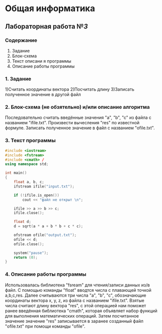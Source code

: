 # Общая информатика

## Лабораторная работа №_3_

### Содержание

1. Задание
2. Блок-схема
3. Текст описани я программы
4. Описание работы программы

### 1. Задание
1)Считать координаты вектора
2)Посчитать длину
3)Записать полученное значение в другой файл
### 2. Блок-схема (не обзятельно) и/или описание алгоритма

Последовательно считать введённые значения "а", "b", "c" из файла с названием "ifile.txt". Произвести вычесления "res" по известной формуле. Записать полученное значение в файл c названием "ofile.txt".
### 3. Текст программы

```c++
#include <iostream> 
#include <fstream> 
#include <cmath> /
using namespace std;

int main()
{
	float a, b, c;
	ifstream ifile("input.txt"); 

	if (!ifile.is_open())
		cout << "файл не открыт \n";

	ifile >> a >> b >> c; 
	ifile.close(); 

	float d;
	d = sqrt(a * a + b * b + c * c); 

	ofstream ofile("output.txt"); 
	ofile << d; 
	ofile.close(); 

	system("pause");
	return (0);
}
```

### 4. Описание работы программы

Использовалась библиотека "fsream" для чтения/записи данных из/в файл. C помощью команды "float" вводтся числа с плавающей точкой a,b,c,res. Далее считываются три числа "а", "b", "c", обозначающие координаты вектора x, y, z, из файла с названием "ifile.txt". Взятые числа считают длину вектора "res", c этой операцией нам поможет ранее введённая библиотека "cmath", которая объявляет набор функций для выполнения математических операций. Затем посчитанное значение значение "res" записывается в заранее созданный файл "ofile.txt" при помощи команды "ofile".
